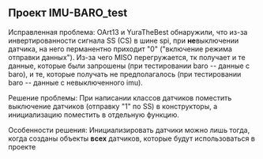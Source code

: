 ## Проект IMU-BARO_test
Исправленная проблема:
OArt13 и YuraTheBest обнаружили, что из-за инвертированности сигнала SS (CS) в шине spi, 
при **не**выключении датчика, на него перманентно приходит "0" ("включение режима отправки данных").
Из-за чего MISO перегружается, тк получает и те данные, которые были запрошены (при тестировании baro -- данные с baro), 
и те, которые получать не предполагалось (при тестировании baro -- данные с невыключенного imu).

Решение проблемы:
При написании классов датчиков поместить выключение датчиков (отправку "1" по SS) в конструкторы, 
а инициализацию поместить в отдельную функцию.

Особенности решения:
Инициализировать датчики можно лишь тогда, когда созданы объекты **всех** датчиков, которые будут использоваться в проекте
